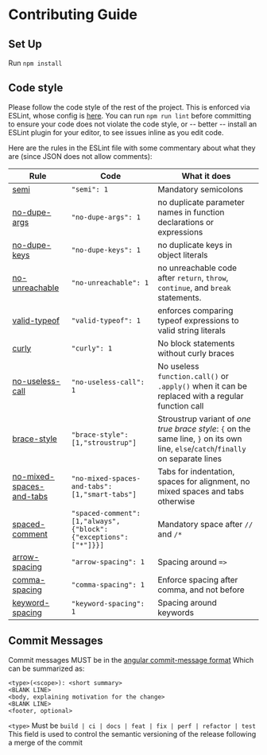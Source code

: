 # Contributing Guide

## Set Up

Run `npm install`


## Code style

Please follow the code style of the rest of the project.
This is enforced via ESLint, whose config is [here](.eslintrc.json).
You can run `npm run lint` before committing to ensure your code does not violate the code style,
or -- better -- install an ESLint plugin for your editor, to see issues inline as you edit code.

Here are the rules in the ESLint file with some commentary about what they are (since JSON does not allow comments):

| Rule | Code | What it does |
| ---- | ---- | ------------ |
| [semi](https://eslint.org/docs/rules/semi) | `"semi": 1` | Mandatory semicolons |
| [no-dupe-args](https://eslint.org/docs/rules/no-dupe-args) | `"no-dupe-args": 1` | no duplicate parameter names in function declarations or expressions |
| [no-dupe-keys](https://eslint.org/docs/rules/no-dupe-keys) | `"no-dupe-keys": 1` | no duplicate keys in object literals |
| [no-unreachable](https://eslint.org/docs/rules/no-unreachable) | `"no-unreachable": 1` | no unreachable code after `return`, `throw`, `continue`, and `break` statements. |
| [valid-typeof](https://eslint.org/docs/rules/valid-typeof) | `"valid-typeof": 1` | enforces comparing typeof expressions to valid string literals |
| [curly](https://eslint.org/docs/rules/curly) | `"curly": 1` | No block statements without curly braces |
| [no-useless-call](https://eslint.org/docs/rules/no-useless-call) | `"no-useless-call": 1` | No useless `function.call()` or `.apply()` when it can be replaced with a regular function call |
| [brace-style](https://eslint.org/docs/rules/brace-style) | `"brace-style": [1,"stroustrup"]` | Stroustrup variant of _one true brace style_: `{` on the same line, `}` on its own line, `else`/`catch`/`finally` on separate lines |
| [no-mixed-spaces-and-tabs](https://eslint.org/docs/rules/no-mixed-spaces-and-tabs) | `"no-mixed-spaces-and-tabs": [1,"smart-tabs"]` | Tabs for indentation, spaces for alignment, no mixed spaces and tabs otherwise |
| [spaced-comment](https://eslint.org/docs/rules/spaced-comment) | `"spaced-comment": [1,"always",{"block":{"exceptions":["*"]}}]` | Mandatory space after `//` and `/*` |
| [arrow-spacing](https://eslint.org/docs/rules/arrow-spacing) | `"arrow-spacing": 1` | Spacing around `=>` |
| [comma-spacing](https://eslint.org/docs/rules/comma-spacing) | `"comma-spacing": 1` | Enforce spacing after comma, and not before |
| [keyword-spacing](https://eslint.org/docs/rules/keyword-spacing) | `"keyword-spacing": 1` | Spacing around keywords |

<!--
Table rows generated via running this in the console:
let r = {...}; // rules
let o = []; for (let i in r) {
    o.push(`| [${i}](https://eslint.org/docs/rules/${i}) | \`"${i}": ${JSON.stringify(r[i])}\` |  |`)
}; copy(o.join("\n"));
-->

## Commit Messages

Commit messages MUST be in the [angular commit-message format](https://github.com/angular/angular/blob/master/CONTRIBUTING.md#-commit-message-format)
Which can be summarized as:
```
<type>(<scope>): <short summary>
<BLANK LINE>
<body, explaining motivation for the change>
<BLANK LINE>
<footer, optional>
```

`<type>` Must be `build | ci | docs | feat | fix | perf | refactor | test`
This field is used to control the semantic versioning of the release following a merge of the commit
